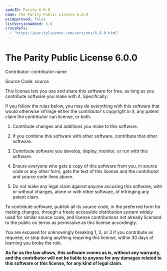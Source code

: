 ```yaml
---
spdxID: Parity-6.0.0
name: The Parity Public License 6.0.0
osiApproved: false
listVersionAdded: 3.6
crossRefs: 
  - "https://paritylicense.com/versions/6.0.0.html"
---
```


# The Parity Public License 6.0.0

Contributor: contributor name

Source Code: source

This license lets you use and share this software for free, as long as you contribute software you make with it. Specifically:

If you follow the rules below, you may do everything with this software that would otherwise infringe either the contributor's copyright in it, any patent claim the contributor can license, or both.

1. Contribute changes and additions you make to this software.

2. If you combine this software with other software, contribute that other software.

3. Contribute software you develop, deploy, monitor, or run with this software.

4. Ensure everyone who gets a copy of this software from you, in source code or any other form, gets the text of this license and the contributor and source code lines above.

5. Do not make any legal claim against anyone accusing this software, with or without changes, alone or with other software, of infringing any patent claim.

To contribute software, publish all its source code, in the preferred form for making changes, through a freely accessible distribution system widely used for similar source code, and license contributions not already licensed to the public on terms as permissive as this license accordingly.

You are excused for unknowingly breaking 1, 2, or 3 if you contribute as required, or stop doing anything requiring this license, within 30 days of learning you broke the rule.

**As far as the law allows, this software comes as is, without any warranty, and the contributor will not be liable to anyone for any damages related to this software or this license, for any kind of legal claim.**
